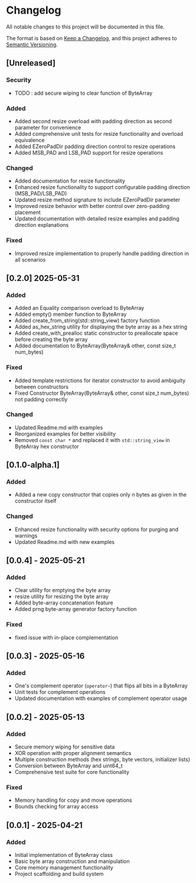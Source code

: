 # Changelog
All notable changes to this project will be documented in this file.

The format is based on [Keep a Changelog](https://keepachangelog.com/en/1.0.0/),
and this project adheres to [Semantic Versioning](https://semver.org/spec/v2.0.0.html).

## [Unreleased]

### Security
- TODO : add secure wiping to clear function of ByteArray

### Added
- Added second resize overload with padding direction as second parameter for convenience
- Added comprehensive unit tests for resize functionality and overload equivalence
- Added EZeroPadDir padding direction control to resize operations
- Added MSB_PAD and LSB_PAD support for resize operations

### Changed
- Added documentation for resize functionality
- Enhanced resize functionality to support configurable padding direction (MSB_PAD/LSB_PAD)
- Updated resize method signature to include EZeroPadDir parameter
- Improved resize behavior with better control over zero-padding placement
- Updated documentation with detailed resize examples and padding direction explanations

### Fixed
- Improved resize implementation to properly handle padding direction in all scenarios

## [0.2.0] 2025-05-31

### Added
- Added an Equality comparison overload to ByteArray
- Added empty() member function to ByteArray
- Added create_from_string(std::string_view) factory function
- Added as_hex_string utility for displaying the byte array as a hex string
- Added create_with_prealloc static constructor to preallocate space before creating the byte array
- Added documentation to ByteArray(ByteArray& other, const size_t num_bytes)


### Fixed
- Added template restrictions for iterator constructor to avoid ambiguity between constructors
- Fixed Constructor ByteArray(ByteArray& other, const size_t num_bytes) not padding correctly


### Changed
- Updated Readme.md with examples
- Reorganized examples for better visibility
- Removed `const char *` and replaced it with `std::string_view` in ByteArray hex constructor




## [0.1.0-alpha.1]

### Added
- Added a new copy constructor that copies only n bytes as given in the constructor itself

### Changed
- Enhanced resize functionality with security options for purging and warnings
- Updated Readme.md with new examples


## [0.0.4] - 2025-05-21

### Added
- Clear utility for emptying the byte array
- resize utility for resizing the byte array
- Added byte-array concatenation feature
- Added prng byte-array generator factory function

### Fixed
- fixed issue with in-place complementation

## [0.0.3] - 2025-05-16

### Added
- One's complement operator (`operator~`) that flips all bits in a ByteArray
- Unit tests for complement operations
- Updated documentation with examples of complement operator usage

## [0.0.2] - 2025-05-13

### Added
- Secure memory wiping for sensitive data
- XOR operation with proper alignment semantics
- Multiple construction methods (hex strings, byte vectors, initializer lists)
- Conversion between ByteArray and uint64_t
- Comprehensive test suite for core functionality

### Fixed
- Memory handling for copy and move operations
- Bounds checking for array access

## [0.0.1] - 2025-04-21

### Added
- Initial implementation of ByteArray class
- Basic byte array construction and manipulation
- Core memory management functionality
- Project scaffolding and build system
